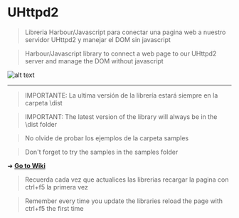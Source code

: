 UHttpd2
=======

>Libreria Harbour/Javascript para conectar una pagina web a nuestro servidor UHttpd2 y manejar el DOM sin javascript

>Harbour/Javascript library to connect a web page to our UHttpd2 server and manage the DOM without javascript


![alt text](https://i.postimg.cc/4NWB6QNR/concept.gif)

---------

>IMPORTANTE: La ultima versión de la librería estará siempre en la carpeta \dist

>IMPORTANT: The latest version of the library will always be in the \dist folder



>No olvide de probar los ejemplos de la carpeta samples

>Don't forget to try the samples in the samples folder


➜ [**Go to Wiki**](https://github.com/carles9000/uhttpd2/wiki)



>Recuerda cada vez que actualices las librerias recargar la pagina con ctrl+f5 la primera vez

>Remember every time you update the libraries reload the page with ctrl+f5 the first time



